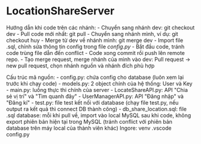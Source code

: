# LocationShareServer
Hướng dẫn khi code trên các nhánh:
    - Chuyển sang nhánh dev: git checkout dev
    - Pull code mới nhất: git pull
    - Chuyển sang nhánh mình, ví dụ: git checkout huy
    - Merge từ dev về nhánh mình: git merge dev
    - Import file .sql, chỉnh sửa thông tin config trong file <i>config.py</i>
    - Bắt đầu code, tránh code trùng file dẫn đến conflict
    - Code xong commit rồi push lên remote repo.
    - Tạo merge request, merge nhánh của mình vào dev: Pull request -> new pull request, chọn nhánh nguồn và nhánh đích phù hợp

Cấu trúc mã nguồn:
    - config.py: chứa config cho database (luôn xem lại trước khi chạy code)
    - models.py: 2 object chính của hệ thống: User và Key
    - main.py: luồng thực thi chính của server
    - LocateShareAPI.py: API "Chia sẻ vị trí" và "Tìm quanh đây"
    - UserManagerAPI.py: API "Đăng nhập" và "Đăng kí"
    - test.py: file test kết nối với database (chạy file test.py, nếu output ra kết quả thì connect DB thành công)
    - db_share_location.sql: file .sql database:
        mỗi khi pull về, import vào local MySQL
        sau khi code, không export phiên bản hiện tại trong MySQL (tránh conflict với phiên bản database trên máy local của thành viên khác)
Ingore:
    venv
    .vscode
    config.py
